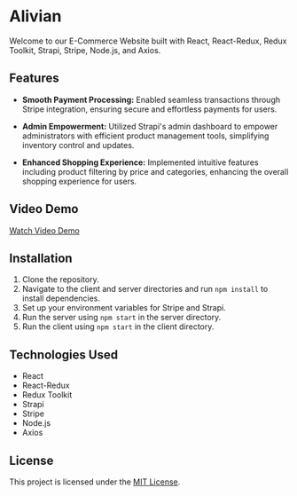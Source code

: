 # Alivian

Welcome to our E-Commerce Website built with React, React-Redux, Redux Toolkit, Strapi, Stripe, Node.js, and Axios.

## Features

- **Smooth Payment Processing:** Enabled seamless transactions through Stripe integration, ensuring secure and effortless payments for users.
- **Admin Empowerment:** Utilized Strapi's admin dashboard to empower administrators with efficient product management tools, simplifying inventory control and updates.

- **Enhanced Shopping Experience:** Implemented intuitive features including product filtering by price and categories, enhancing the overall shopping experience for users.

## Video Demo

[Watch Video Demo](/client/src/video/alivian.webm)

## Installation

1. Clone the repository.
2. Navigate to the client and server directories and run `npm install` to install dependencies.
3. Set up your environment variables for Stripe and Strapi.
4. Run the server using `npm start` in the server directory.
5. Run the client using `npm start` in the client directory.

## Technologies Used

- React
- React-Redux
- Redux Toolkit
- Strapi
- Stripe
- Node.js
- Axios

## License

This project is licensed under the [MIT License](LICENSE).
